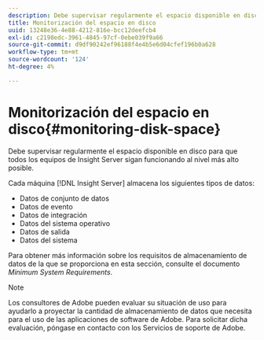 ```yaml
---
description: Debe supervisar regularmente el espacio disponible en disco para que todos los equipos de Insight Server sigan funcionando al nivel más alto posible.
title: Monitorización del espacio en disco
uuid: 13248e36-4e88-4212-816e-bcc12deefcb4
exl-id: c2198edc-3961-4845-97cf-0ebe039f9a66
source-git-commit: d9df90242ef96188f4e4b5e6d04cfef196b0a628
workflow-type: tm+mt
source-wordcount: '124'
ht-degree: 4%

---
```


# Monitorización del espacio en disco{#monitoring-disk-space}

Debe supervisar regularmente el espacio disponible en disco para que todos los equipos de Insight Server sigan funcionando al nivel más alto posible.

Cada máquina [!DNL Insight Server] almacena los siguientes tipos de datos:

* Datos de conjunto de datos
* Datos de evento
* Datos de integración
* Datos del sistema operativo
* Datos de salida
* Datos del sistema

Para obtener más información sobre los requisitos de almacenamiento de datos de la que se proporciona en esta sección, consulte el documento *Minimum System Requirements*.

>[!NOTE]
>
>Los consultores de Adobe pueden evaluar su situación de uso para ayudarlo a proyectar la cantidad de almacenamiento de datos que necesita para el uso de las aplicaciones de software de Adobe. Para solicitar dicha evaluación, póngase en contacto con los Servicios de soporte de Adobe.
